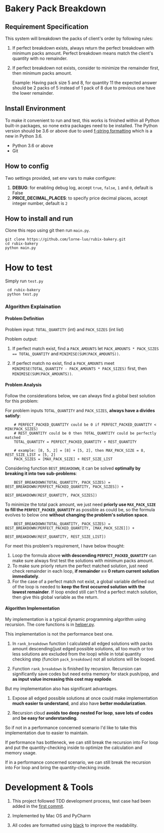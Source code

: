# Bakery Pack Breakdown

## Requirement Specification
This system will breakdown the packs of client's order by following rules:

1. If perfect breakdown exists, always return the perfect breakdown with minimum packs amount. Perfect breakdown means match the client's quantity with no remainder.
2. If perfect breakdown not exists, consider to minimize the remainder first, then minimum packs amount.
    
    Example: Having pack size 5 and 8, for quantity 11 the expected answer should be 2 packs of 5 instead of 1 pack of 8 due to previous one have the lower remainder.
     
## Install Environment
To make it convenient to run and test, this works is finished within all Python built-in packages, so none extra packages need to be installed. The Python version should be 3.6 or above due to used [f-string formatting](https://docs.python.org/3/reference/lexical_analysis.html#f-strings) which is a new in Python 3.6.
- Python 3.6 or above
- Git

## How to config

Two settings provided, set env vars to make configure:

1. **DEBUG**: for enabling debug log, accept `true`, `false`, `1` and `0`, default is False
2. **PRICE_DECIMAL_PLACES**: to specify price decimal places, accept integer number, default is `2`

## How to install and run
Clone this repo using git then run `main.py`.

 ```
 git clone https://github.com/lorne-luo/rubix-bakery.git
 cd rubix-bakery
 python main.py
 ```
 
# How to test
Simply run `test.py`
```
 cd rubix-bakery
 python test.py
 ```

### Algorithm Explaination
#### Problem Definition

Problem input: `TOTAL_QUANTITY` (int) and `PACK_SIZES` (int list)

Problem output: 

1. If perfect match exist, find a `PACK_AMOUNTS` let `PACK_AMOUNTS * PACK_SIZES == TOTAL_QUANTITY` and `MINIMISE(SUM(PACK_AMOUNTS))`.

2. If perfect match no exist, find a `PACK_AMOUNTS` meet `MINIMISE(TOTAL_QUANTITY - PACK_AMOUNTS * PACK_SIZES)` first, then `MINIMISE(SUM(PACK_AMOUNTS))`.

#### Problem Analysis

Follow the considerations below, we can always find a global best solution for this problem:


For problem inputs `TOTAL_QUANTITY` and `PACK_SIZES`, **always have a divides satisfy**:
```
    # PERFECT_PACKED_QUANTITY could be 0 if PERFECT_PACKED_QUANTITY < MIN(PACK_SIZES)
    # REST_QUANTITY could be 0 then TOTAL_QUANTITY could be perfectly matched 
    TOTAL_QUANTITY = PERFECT_PACKED_QUANTITY + REST_QUANTITY  
    
    # example: [8, 5, 2] = [8] + [5, 2], then MAX_PACK_SIZE = 8, REST_SIZE_LIST = [5, 2]
    PACK_SIZES = [MAX_PACK_SIZE] + REST_SIZE_LIST 
```

Considering function `BEST_BREAKDOWN`, it can be solved **optimally by breaking it into two sub-problems**:
```
    BEST_BREAKDOWN(TOTAL_QUANTITY, PACK_SIZES) = BEST_BREAKDOWN(PERFECT_PACKED_QUANTITY, PACK_SIZES]) + 
                                                 BEST_BREAKDOWN(REST_QUANTITY, PACK_SIZES])
```

To minimize the total pack amount, we just need **priorly use `MAX_PACK_SIZE` to fill the `PERFECT_PACKED_QUANTITY`** as possible as could be, so the formula evolves to below one **without changing the problem's solution space**. 
```
    BEST_BREAKDOWN(TOTAL_QUANTITY, PACK_SIZES) = BEST_BREAKDOWN(PERFECT_PACKED_QUANTITY, [MAX_PACK_SIZE]]) +
                                                 BEST_BREAKDOWN(REST_QUANTITY, REST_SIZE_LIST])
```

For meet this problem's requirement, I have below thought:
1. Loop the formula above **with descending `PERFECT_PACKED_QUANTITY`** can make sure always first test the solutions with minimum packs amount.
2. To make sure priorly return the perfect matched solution, just need check remainder in each loop, **if remainder == 0 return current solution immediately**.
3. For the case of a perfect match not exist, a global variable defined out of the loop is needed to **keep the first occurred solution with the lowest remainder**. If loop ended still can't find a perfect match solution, then give this global variable as the return.

#### Algorithm Implementation
My implementation is a typical dynamic programming algorithm using recursion. The core functions is in [helper.py](https://github.com/lorne-luo/rubix-bakery/blob/master/helper.py).

This implementation is not the performance best one. 

1. In `rank_breakdown` function I calculated all edged solutions with packs amount descending(just edged possible solutions, all too much or too less solutions are excluded from the loop) while in total quantity checking step (funcion `pack_breakdown`) not all solutions will be looped.

2. Function `rank_breakdown` is finished by recursion. Recursion can significantly save codes but need extra memory for stack push/pop, and **as input value increasing this cost may explode**.

But my implementation also has significant advantages.

1. Expose all edged possible solutions at once could make implementation **much easier to understand**, and also have **better modularization**.

2. Recursion cloud **avoids too deep nested For loop**, **save lots of codes** and **be easy for understanding**. 

So if not in a performance concerned scenario I'd like to take this implementation due to easier to maintain.
 
If performance has bottleneck, we can still break the recursion into For loop and put the quantity-checking inside to optimize the calculation and memory usage.
 
If in a performance concerned scenario, we can still break the recursion into For loop and bring the quantity-checking inside.

# Development & Tools

1. This project followed TDD development process, test case had been added in the [first commit](https://github.com/lorne-luo/rubix-bakery/commit/63badd3b8767b34ee9204c31cccb988f09be6feb).

2. Implemented by Mac OS and PyCharm 

3. All codes are formatted using [black](https://github.com/python/black) to improve the readability. 